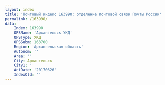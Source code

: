 ```yaml
---
layout: index
title: 'Почтовый индекс 163990: отделение почтовой связи Почты России'
permalink: /163990/
data:
    Index: 163990
    OPSName: 'Архангельск УКД'
    OPSType: УКД
    OPSSubm: 163700
    Region: 'Архангельская область'
    Autonom: ''
    Area: ''
    City: Архангельск
    City1: ''
    ActDate: '20170626'
    IndexOld: ''
---
```

